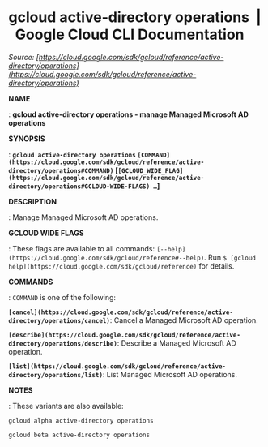 # gcloud active-directory operations  |  Google Cloud CLI Documentation

*Source: [https://cloud.google.com/sdk/gcloud/reference/active-directory/operations](https://cloud.google.com/sdk/gcloud/reference/active-directory/operations)*

**NAME**

: **gcloud active-directory operations - manage Managed Microsoft AD operations**

**SYNOPSIS**

: **`gcloud active-directory operations` `[COMMAND](https://cloud.google.com/sdk/gcloud/reference/active-directory/operations#COMMAND)` [`[GCLOUD_WIDE_FLAG](https://cloud.google.com/sdk/gcloud/reference/active-directory/operations#GCLOUD-WIDE-FLAGS) …`]**

**DESCRIPTION**

: Manage Managed Microsoft AD operations.

**GCLOUD WIDE FLAGS**

: These flags are available to all commands: `[--help](https://cloud.google.com/sdk/gcloud/reference#--help)`.
Run `$ [gcloud help](https://cloud.google.com/sdk/gcloud/reference)` for details.

**COMMANDS**

: ``COMMAND`` is one of the following:

**`[cancel](https://cloud.google.com/sdk/gcloud/reference/active-directory/operations/cancel)`**:
Cancel a Managed Microsoft AD operation.

**`[describe](https://cloud.google.com/sdk/gcloud/reference/active-directory/operations/describe)`**:
Describe a Managed Microsoft AD operation.

**`[list](https://cloud.google.com/sdk/gcloud/reference/active-directory/operations/list)`**:
List Managed Microsoft AD operations.

**NOTES**

: These variants are also available:

```
gcloud alpha active-directory operations
```

```
gcloud beta active-directory operations
```